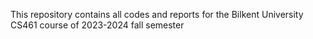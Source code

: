 This repository contains all codes and reports for the Bilkent University CS461 course of 2023-2024 fall semester
